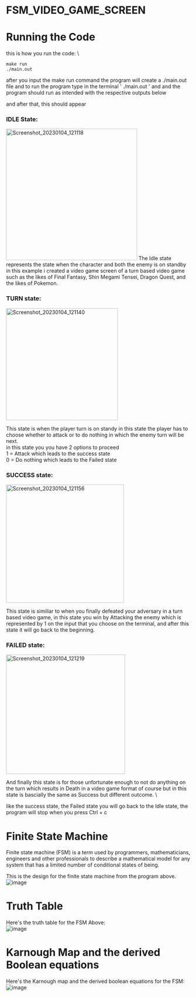 # FSM_VIDEO_GAME_SCREEN
# Running the Code
this is how you run the code: \ 
```
make run
./main.out
``` 
after you input the make run command the program will create a ./main.out file and to run the program type in the terminal ' ./main.out ' and and the program should run as intended with the respective outputs below

and after that, this should appear 
### **IDLE State:** 
<img width="358" alt="Screenshot_20230104_121118" src="https://user-images.githubusercontent.com/114371873/210550313-4412066e-1dcb-498e-b0ed-724d83686a75.png">
The Idle state represents the state when the character and both the enemy is on standby in this example i created a video game screen of a turn based video game such as the likes of Final Fantasy, Shin Megami Tensei, Dragon Quest, and the likes of Pokemon. 

### **TURN state:** 
<img width="305" alt="Screenshot_20230104_121140" src="https://user-images.githubusercontent.com/114371873/210550646-7493e5e1-0e89-457a-bd0d-76565227acd2.png">

This state is when the player turn is on standy in this state the player has to choose whether to attack or to do nothing in which the enemy turn will be next. \
in this state you you have 2 options to proceed \
1 = Attack which leads to the success state \
0 = Do nothing which leads to the Failed state

### **SUCCESS state:** 
<img width="322" alt="Screenshot_20230104_121156" src="https://user-images.githubusercontent.com/114371873/210550931-bf42f651-a246-40d1-8458-bee2a314712b.png">

This state is similiar to when you finally defeated your adversary in a turn based video game, in this state you win by Attacking the enemy which is represented by 1 on the input that you choose on the terminal, and after this state it will go back to the beginning.


### **FAILED state:** 
<img width="325" alt="Screenshot_20230104_121219" src="https://user-images.githubusercontent.com/114371873/210551112-506de47a-ac7d-47f0-9f46-ca1f11abfcc6.png">

And finally this state is for those unfortunate enough to not do anything on the turn which results in Death in a video game format of course but in this state is bascially the same as Success but different outcome. \

like the success state, the Failed state you will go back to the Idle state, the program will stop when you press Ctrl + c 

# Finite State Machine
Finite state machine (FSM) is a term used by programmers, mathematicians, engineers and other professionals to describe a mathematical model for any system that has a limited number of conditional states of being.

This is the design for the finite state machine from the program above. \
![image](https://user-images.githubusercontent.com/114371873/214073141-22cd007d-84fb-4a67-aaa3-4292378d82e2.png)


# Truth Table
Here's the truth table for the FSM Above: \
![image](https://user-images.githubusercontent.com/114371873/214073609-f8876884-c0d8-4540-b94e-39c81ac5fd99.png)

# Karnough Map and the derived Boolean equations
Here's the Karnough map and the derived boolean equations for the FSM:\
![image](https://user-images.githubusercontent.com/114371873/214073750-6891e102-1c4f-4774-98b5-d2b4e75f1c14.png)






